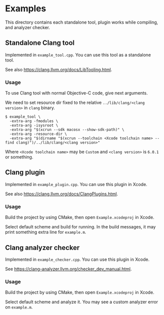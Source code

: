 Examples
========

This directory contains each standalone tool, plugin works while compiling, and analyzer checker.

Standalone Clang tool
---------------------

Implemented in `example_tool.cpp`. You can use this tool as a standalone tool.

See also <https://clang.llvm.org/docs/LibTooling.html>.

### Usage

To use Clang tool with normal Objective-C code, give next arguments.

We need to set resource dir fixed to the relative `../lib/clang/<clang version>` in `clang` binary.

    $ example_tool \
      -extra-arg -fmodules \
      -extra-arg -isysroot \
      -extra-arg "$(xcrun --sdk macosx --show-sdk-path)" \
      -extra-arg -resource-dir \
      -extra-arg "$(dirname "$(xcrun --toolchain <Xcode toolchain name> --find clang)")/../lib/clang/<clang version>"

Where `<Xcode toolchain name>` may be `Custom` and `<clang version>` is `6.0.1` or something.

Clang plugin
------------

Implemented in `example_plugin.cpp`. You can use this plugin in Xcode.

See also <https://clang.llvm.org/docs/ClangPlugins.html>.

### Usage

Build the project by using CMake, then open `Example.xcodeproj` in Xcode.

Select default scheme and build for running.
In the build messages, it may print something extra line for `example.m`.

Clang analyzer checker
----------------------

Implemented in `example_checker.cpp`. You can use this plugin in Xcode.

See <https://clang-analyzer.llvm.org/checker_dev_manual.html>.

### Usage

Build the project by using CMake, then open `Example.xcodeproj` in Xcode.

Select default scheme and analyze it.
You may see a custom analyzer error on `example.m`.
